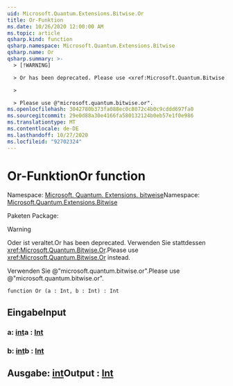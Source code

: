 ```yaml
---
uid: Microsoft.Quantum.Extensions.Bitwise.Or
title: Or-Funktion
ms.date: 10/26/2020 12:00:00 AM
ms.topic: article
qsharp.kind: function
qsharp.namespace: Microsoft.Quantum.Extensions.Bitwise
qsharp.name: Or
qsharp.summary: >-
  > [!WARNING]

  > Or has been deprecated. Please use <xref:Microsoft.Quantum.Bitwise.Or> instead.

  >

  > Please use @"microsoft.quantum.bitwise.or".
ms.openlocfilehash: 3042780b373fa088ec0c8072c4b0c9cddd697fa0
ms.sourcegitcommit: 29e0d88a30e4166fa580132124b0eb57e1f0e986
ms.translationtype: MT
ms.contentlocale: de-DE
ms.lasthandoff: 10/27/2020
ms.locfileid: "92702324"
---
```

# <a name="or-function"></a><span data-ttu-id="69c26-102">Or-Funktion</span><span class="sxs-lookup"><span data-stu-id="69c26-102">Or function</span></span>

<span data-ttu-id="69c26-103">Namespace: [Microsoft. Quantum. Extensions. bitweise](xref:Microsoft.Quantum.Extensions.Bitwise)</span><span class="sxs-lookup"><span data-stu-id="69c26-103">Namespace: [Microsoft.Quantum.Extensions.Bitwise](xref:Microsoft.Quantum.Extensions.Bitwise)</span></span>

<span data-ttu-id="69c26-104">Paketen [](https://nuget.org/packages/)</span><span class="sxs-lookup"><span data-stu-id="69c26-104">Package: [](https://nuget.org/packages/)</span></span>


> [!WARNING]
> <span data-ttu-id="69c26-105">Oder ist veraltet.</span><span class="sxs-lookup"><span data-stu-id="69c26-105">Or has been deprecated.</span></span> <span data-ttu-id="69c26-106">Verwenden Sie stattdessen <xref:Microsoft.Quantum.Bitwise.Or>.</span><span class="sxs-lookup"><span data-stu-id="69c26-106">Please use <xref:Microsoft.Quantum.Bitwise.Or> instead.</span></span>
>
> <span data-ttu-id="69c26-107">Verwenden Sie @"microsoft.quantum.bitwise.or".</span><span class="sxs-lookup"><span data-stu-id="69c26-107">Please use @"microsoft.quantum.bitwise.or".</span></span>



```qsharp
function Or (a : Int, b : Int) : Int
```


## <a name="input"></a><span data-ttu-id="69c26-108">Eingabe</span><span class="sxs-lookup"><span data-stu-id="69c26-108">Input</span></span>

### <a name="a--int"></a><span data-ttu-id="69c26-109">a: [int](xref:microsoft.quantum.lang-ref.int)</span><span class="sxs-lookup"><span data-stu-id="69c26-109">a : [Int](xref:microsoft.quantum.lang-ref.int)</span></span>




### <a name="b--int"></a><span data-ttu-id="69c26-110">b: [int](xref:microsoft.quantum.lang-ref.int)</span><span class="sxs-lookup"><span data-stu-id="69c26-110">b : [Int](xref:microsoft.quantum.lang-ref.int)</span></span>





## <a name="output--int"></a><span data-ttu-id="69c26-111">Ausgabe: [int](xref:microsoft.quantum.lang-ref.int)</span><span class="sxs-lookup"><span data-stu-id="69c26-111">Output : [Int](xref:microsoft.quantum.lang-ref.int)</span></span>

